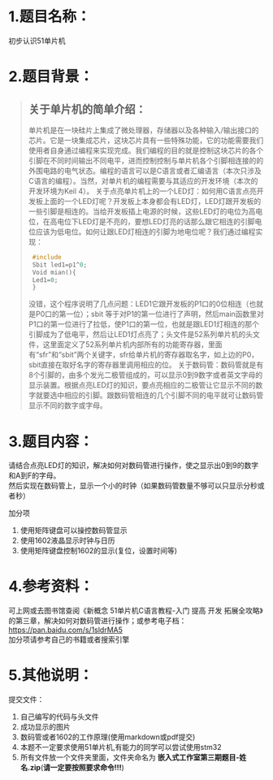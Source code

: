 # 1.题目名称：

初步认识51单片机

# 2.题目背景：

> ## 关于单片机的简单介绍：
>
> 单片机是在一块硅片上集成了微处理器，存储器以及各种输入/输出接口的芯片。它是一块集成芯片，这块芯片具有一些特殊功能，它的功能需要我们使用者自身通过编程来实现完成。我们编程的目的就是控制这块芯片的各个引脚在不同时间输出不同电平，进而控制控制与单片机各个引脚相连接的的外围电路的电气状态。编程的语言可以是C语言或者汇编语言（本次只涉及C语言的编程）。当然，对单片机的编程需要与其适应的开发环境（本次的开发环境为Keil 4）。
> 关于点亮单片机上的一个LED灯：如何用C语言点亮开发板上面的一个LED灯呢？开发板上本身都会有LED灯，LED灯跟开发板的一些引脚是相连的。当给开发板插上电源的时候，这些LED灯的电位为高电位，在高电位下LED灯是不亮的，要想LED灯亮的话那么跟它相连的引脚电位应该为低电位。如何让跟LED灯相连的引脚为地电位呢？我们通过编程实现：
>
> ```c
>  #include 
>  Sbit led1=p1^0;
>  Void mian(){
>  Led1=0;
>  }
>
> ```
>
> 没错，这个程序说明了几点问题：LED1它跟开发板的P1口的0位相连（也就是P0口的第一位）；sbit 等于对P1的第一位进行了声明，然后main函数里对P1口的第一位进行了拉低，使P1口的第一位，也就是跟LED1灯相连的那个引脚成为了低电平，然后让LED1灯点亮了；头文件是52系列单片机的头文件，这里面定义了52系列单片机内部所有的功能寄存器，里面有“sfr”和“sbit”两个关键字，sfr给单片机的寄存器取名字，如上边的P0，sbit直接在取好名字的寄存器里调用相应的位。
> 关于数码管：数码管就是有8个引脚的，由多个发光二极管组成的，可以显示0到9数字或者英文字母的显示装置。根据点亮LED灯的知识，要点亮相应的二极管让它显示不同的数字就要选中相应的引脚。跟数码管相连的几个引脚不同的电平就可让数码管显示不同的数字或字母。  

# 3.题目内容：

请结合点亮LED灯的知识，解决如何对数码管进行操作，使之显示出0到9的数字和A到F的字母。  
然后实现在数码管上，显示一个小的时钟（如果数码管数量不够可以只显示分秒或者秒）

加分项   

1. 使用矩阵键盘可以操控数码管显示  
2. 使用1602液晶显示时钟与日历  
3. 使用矩阵键盘控制1602的显示(复位，设置时间等)

# 4.参考资料：

可上网或去图书馆查阅《新概念 51单片机C语言教程-入门 提高 开发 拓展全攻略》的第三章，解决如何对数码管进行操作；或参考电子档：https://pan.baidu.com/s/1sldrMA5  
加分项请参考自己的书籍或者搜索引擎

# 5.其他说明：

提交文件：

1. 自己编写的代码与头文件
2. 成功显示的图片
3. 数码管或者1602的工作原理(使用markdown或pdf提交)
4. 本题不一定要求使用51单片机,有能力的同学可以尝试使用stm32
5. 所有文件放一个文件夹里面，文件夹命名为 **嵌入式工作室第三期题目-姓名.zip**(**请一定要按照要求命令!!!**)
